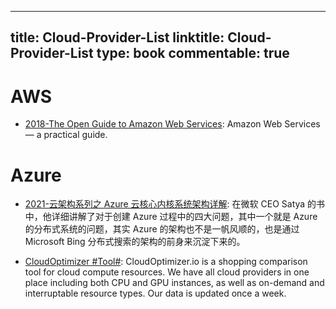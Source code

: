 
---
title: Cloud-Provider-List
linktitle: Cloud-Provider-List
type: book
commentable: true
---

# AWS

- [2018-The Open Guide to Amazon Web Services](https://github.com/open-guides/og-aws): Amazon Web Services — a practical guide.

# Azure

- [2021-云架构系列之 Azure 云核心内核系统架构详解](https://mp.weixin.qq.com/s/9Hg9Y_bVNPXudpAKn86Gdw): 在微软 CEO Satya 的书中，他详细讲解了对于创建 Azure 过程中的四大问题，其中一个就是 Azure 的分布式系统的问题，其实 Azure 的架构也不是一帆风顺的，也是通过 Microsoft Bing 分布式搜索的架构的前身来沉淀下来的。

- [CloudOptimizer #Tool#](https://cloudoptimizer.io/): CloudOptimizer.io is a shopping comparison tool for cloud compute resources. We have all cloud providers in one place including both CPU and GPU instances, as well as on-demand and interruptable resource types. Our data is updated once a week.

    
